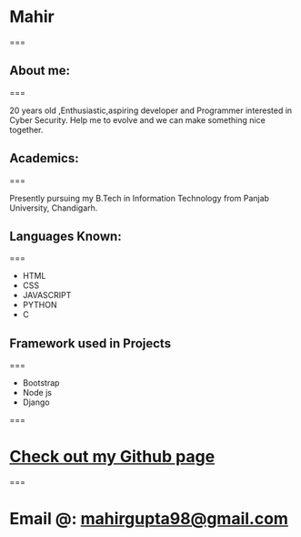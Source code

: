 # Mahir
===

## About me:
===

20 years old ,Enthusiastic,aspiring developer and Programmer interested in Cyber Security. Help me to evolve and we can make something nice together.

## Academics:
===

Presently pursuing my B.Tech in Information Technology from Panjab University, Chandigarh.


## Languages Known:
===

- HTML
- CSS
- JAVASCRIPT
- PYTHON
- C

## Framework used in Projects
===

- Bootstrap
- Node js
- Django

===

# [Check out my Github page](https://github.com/Mahirgupta)
===

# Email @: mahirgupta98@gmail.com

